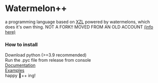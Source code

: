 # Watermelon++
a programming language based on [XZL](https://github.com/aceinet/xzlang) powered by watermelons, which does it's own thing. NOT A FORK!! MOVED FROM AN OLD ACCOUNT [(info here)](https://github.com/aceinetx/WhatHappened)
<br>
### How to install
Download python (>=3.9 recommended)
<br>Run the .pyc file from release from console
<br>[Documentation](DOCS.md)
<br>[Examples](EXAMPLES.md)
<br>happy 🍉++ ing!
